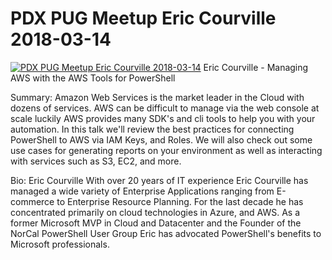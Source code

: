 ﻿# PDX PUG Meetup   Eric Courville 2018-03-14

[![PDX PUG Meetup   Eric Courville 2018-03-14](https://i4.ytimg.com/vi/7Rmz8eD9Zas/hqdefault.jpg "PDX PUG Meetup   Eric Courville 2018-03-14")](https://www.youtube.com/watch?v=7Rmz8eD9Zas)
Eric Courville - Managing AWS with the AWS Tools for PowerShell

Summary:
Amazon Web Services is the market leader in the Cloud with dozens of services. AWS can be difficult to manage via the web console at scale luckily AWS provides many SDK's and cli tools to help you with your automation. In this talk we'll review the best practices for connecting PowerShell to AWS via IAM Keys, and Roles. We will also check out some use cases for generating reports on your environment as well as interacting with services such as S3, EC2, and more.

Bio:
Eric Courville With over 20 years of IT experience Eric Courville has managed a wide variety of Enterprise Applications ranging from E-commerce to Enterprise Resource Planning. For the last decade he has concentrated primarily on cloud technologies in Azure, and AWS. As a former Microsoft MVP in Cloud and Datacenter and the Founder of the NorCal PowerShell User Group Eric has advocated PowerShell's benefits to Microsoft professionals.


